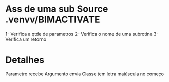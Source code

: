 # Ass de uma sub Source .venvv/BIMACTIVATE

1- Verifica a qtde de parametros
2- Verifica o nome de uma subrotina
3- Verifica um retorno

# Detalhes
Parametro recebe
Argumento envia
Classe tem letra maiúscula no começo